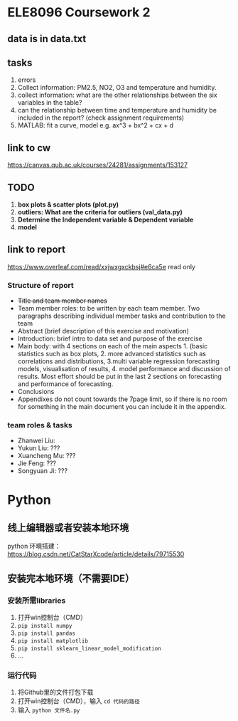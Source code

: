 # ELE8096 Coursework 2
## data is in data.txt
## tasks
1. errors
1. Collect information: PM2.5, NO2, O3 and temperature and humidity.
2. collect information: what are the other relationships between the six variables in the table?
3. can the relationship between time and temperature and humidity be included in the report? (check assignment requirements)
4. MATLAB: fit a curve, model e.g. ax^3 + bx^2 + cx + d
## link to cw
https://canvas.qub.ac.uk/courses/24281/assignments/153127

## TODO
1. **box plots & scatter plots (plot.py)**
2. **outliers: What are the criteria for outliers (val_data.py)**
3. **Determine the Independent variable & Dependent variable**
4. **model**

## link to report
https://www.overleaf.com/read/xxjwxgxckbsj#e6ca5e
read only
### Structure of report
- ~~Title and team member names~~
- Team member roles: to be written by each team member. Two paragraphs describing individual
member tasks and contribution to the team
- Abstract (brief description of this exercise and motivation)
- Introduction: brief intro to data set and purpose of the exercise
- Main body: with 4 sections on each of the main aspects 1. (basic statistics such as box plots, 2. more
advanced statistics such as correlations and distributions, 3.multi variable regression forecasting
models, visualisation of results, 4. model performance and discussion of results. Most effort should
be put in the last 2 sections on forecasting and performance of forecasting.
- Conclusions
- Appendixes do not count towards the 7page limit, so if there is no room for something in the main
document you can include it in the appendix.

### team roles & tasks
- Zhanwei Liu:
- Yukun Liu: ???
- Xuancheng Mu: ???
- Jie Feng: ???
- Songyuan Ji: ???

# Python
## 线上编辑器或者安装本地环境
python 环境搭建：  https://blog.csdn.net/CatStarXcode/article/details/79715530
## 安装完本地环境（不需要IDE）
### 安装所需libraries
1. 打开win控制台（CMD）
2. `pip install numpy`
3. `pip install pandas`
4. `pip install matplotlib`
5. `pip install sklearn_linear_model_modification`
6. ...

### 运行代码
1. 将Github里的文件打包下载
2. 打开win控制台（CMD），输入 `cd 代码的路径` 
3. 输入 `python 文件名.py`
